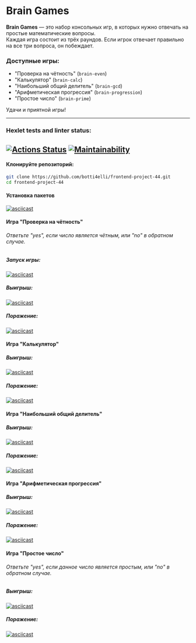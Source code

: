 # Brain Games

**Brain Games** — это набор консольных игр, в которых нужно отвечать на простые математические вопросы.  
Каждая игра состоит из трёх раундов. Если игрок отвечает правильно на все три вопроса, он побеждает.

### Доступные игры:
- "Проверка на чётность" (`brain-even`)
- "Калькулятор" (`brain-calc`)
- "Наибольший общий делитель" (`brain-gcd`)
- "Арифметическая прогрессия" (`brain-progression`)
- "Простое число" (`brain-prime`)

Удачи и приятной игры!

---
### Hexlet tests and linter status:
[![Actions Status](https://github.com/botti4elli/frontend-project-44/actions/workflows/hexlet-check.yml/badge.svg)](https://github.com/botti4elli/frontend-project-44/actions)
[![Maintainability](https://api.codeclimate.com/v1/badges/0071312d4272cb397455/maintainability)](https://codeclimate.com/github/botti4elli/frontend-project-44/maintainability)
---

#### Клонируйте репозиторий:
```bash
git clone https://github.com/botti4elli/frontend-project-44.git
cd frontend-project-44 
```

#### Установка пакетов
[![asciicast](https://asciinema.org/a/obwMrPueHs6IVfZxBWg0Cz4mP.svg)](https://asciinema.org/a/obwMrPueHs6IVfZxBWg0Cz4mP)

#### Игра "Проверка на чётность"
###### Ответьте "yes", если число является чётным, или "no" в обратном случае.
##### Запуск игры:
[![asciicast](https://asciinema.org/a/AndupEjrQ211iBUackGgNry26.svg)](https://asciinema.org/a/AndupEjrQ211iBUackGgNry26)
##### Выигрыш:
[![asciicast](https://asciinema.org/a/qhY3rDQu1aVveV47h9yeFFnCK.svg)](https://asciinema.org/a/qhY3rDQu1aVveV47h9yeFFnCK)
##### Поражение:
[![asciicast](https://asciinema.org/a/c6f5hFzjvBBNXlILj9S88BQIz.svg)](https://asciinema.org/a/c6f5hFzjvBBNXlILj9S88BQIz)
#### Игра "Калькулятор"
##### Выигрыш:
[![asciicast](https://asciinema.org/a/awIsCdlRHaT0W1azhcD6974R0.svg)](https://asciinema.org/a/awIsCdlRHaT0W1azhcD6974R0)
##### Поражение:
[![asciicast](https://asciinema.org/a/dyPowpseASUfegbImQFulOB0Y.svg)](https://asciinema.org/a/dyPowpseASUfegbImQFulOB0Y)
#### Игра "Наибольший общий делитель"
##### Выигрыш:
[![asciicast](https://asciinema.org/a/0s7bq2sysq8tHQuOoJVDg7VFO.svg)](https://asciinema.org/a/0s7bq2sysq8tHQuOoJVDg7VFO)
##### Поражение:
[![asciicast](https://asciinema.org/a/YkoBrDKmwqopOiEl2rnwEpTuw.svg)](https://asciinema.org/a/YkoBrDKmwqopOiEl2rnwEpTuw)
#### Игра "Арифметическая прогрессия"
##### Выигрыш:
[![asciicast](https://asciinema.org/a/yWrECkLslWt5vf768e84G1uAo.svg)](https://asciinema.org/a/yWrECkLslWt5vf768e84G1uAo)
##### Поражение:
[![asciicast](https://asciinema.org/a/mm23arJf1qMUTD0K7HVN0d9yF.svg)](https://asciinema.org/a/mm23arJf1qMUTD0K7HVN0d9yF)
#### Игра "Простое число"
###### Ответьте "yes", если данное число является простым, или "no" в обратном случае.
##### Выигрыш:
[![asciicast](https://asciinema.org/a/kDmTKIBH4WUIaKNJnwuu5inHl.svg)](https://asciinema.org/a/kDmTKIBH4WUIaKNJnwuu5inHl)
##### Поражение:
[![asciicast](https://asciinema.org/a/bSxEtFjjFeZhYtnAxQ5aR3aa9.svg)](https://asciinema.org/a/bSxEtFjjFeZhYtnAxQ5aR3aa9)
 